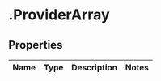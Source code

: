 # .ProviderArray

## Properties
Name | Type | Description | Notes
------------ | ------------- | ------------- | -------------



